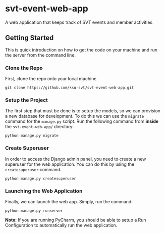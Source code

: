 # svt-event-web-app
A web application that keeps track of SVT events and member activities.

## Getting Started
This is quick introduction on how to get the code on your machine and run the server from the command line.

### Clone the Repo
First, clone the repo onto your local machine.
```shell
git clone https://github.com/ksu-svt/svt-event-web-app.git
```

### Setup the Project
The first step that must be done is to setup the models, so we can provision a new database for development. To do this we can use the `migrate` command for the `manage.py` script. Run the following command from **inside** the `svt-event-web-app/` directory:
```shell
python manage.py migrate
```

### Create Superuser
In order to access the Django admin panel, you need to create a new superuser for the web application. You can do this by using the `createsuperuser` command.

```shell
python manage.py createsuperuser
```

### Launching the Web Application
Finally, we can launch the web app. Simply, run the command:
```shell
python manage.py runserver
```
**Note:** If you are running PyCharm, you should be able to setup a Run Configuration to automatically run the web application.

